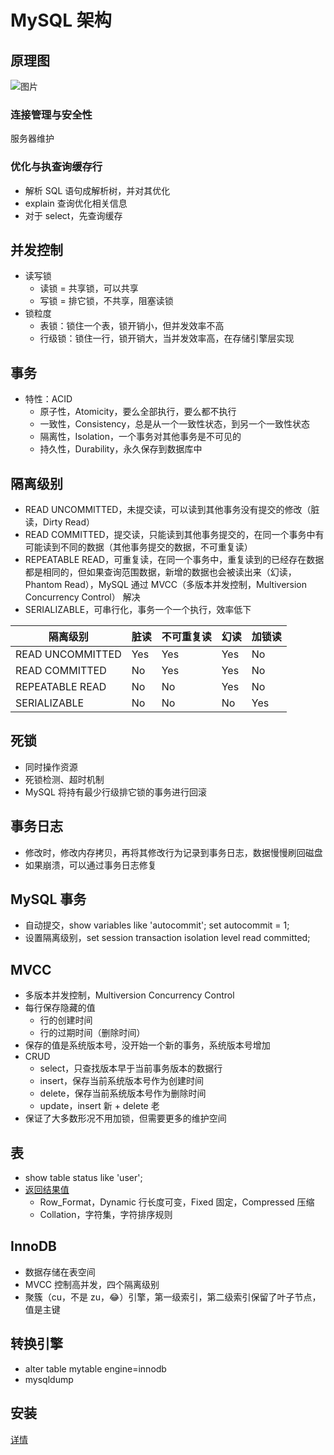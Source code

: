 # MySQL 架构

## 原理图

![图片](http://assets.processon.com/chart_image/5c049cd2e4b0c1c52df5b8fe.png)

### 连接管理与安全性

服务器维护

### 优化与执查询缓存行

- 解析 SQL 语句成解析树，并对其优化
- explain 查询优化相关信息
- 对于 select，先查询缓存

## 并发控制

- 读写锁
  - 读锁 = 共享锁，可以共享
  - 写锁 = 排它锁，不共享，阻塞读锁
- 锁粒度
  - 表锁：锁住一个表，锁开销小，但并发效率不高
  - 行级锁：锁住一行，锁开销大，当并发效率高，在存储引擎层实现
  
## 事务

- 特性：ACID
  - 原子性，Atomicity，要么全部执行，要么都不执行
  - 一致性，Consistency，总是从一个一致性状态，到另一个一致性状态
  - 隔离性，Isolation，一个事务对其他事务是不可见的
  - 持久性，Durability，永久保存到数据库中
  
## 隔离级别

- READ UNCOMMITTED，未提交读，可以读到其他事务没有提交的修改（脏读，Dirty Read）
- READ COMMITTED，提交读，只能读到其他事务提交的，在同一个事务中有可能读到不同的数据（其他事务提交的数据，不可重复读）
- REPEATABLE READ，可重复读，在同一个事务中，重复读到的已经存在数据都是相同的，但如果查询范围数据，新增的数据也会被读出来（幻读，Phantom Read），MySQL 通过 MVCC（多版本并发控制，Multiversion Concurrency Control） 解决
- SERIALIZABLE，可串行化，事务一个一个执行，效率低下

| 隔离级别 | 脏读 | 不可重复读 | 幻读 | 加锁读 |
| ------ | ------ | ------ | ------ | ------ |
| READ UNCOMMITTED | Yes | Yes | Yes | No |  
| READ COMMITTED | No | Yes | Yes | No |
| REPEATABLE READ | No | No | Yes | No |
| SERIALIZABLE | No | No | No | Yes | 

## 死锁

- 同时操作资源
- 死锁检测、超时机制
- MySQL 将持有最少行级排它锁的事务进行回滚

## 事务日志

- 修改时，修改内存拷贝，再将其修改行为记录到事务日志，数据慢慢刷回磁盘
- 如果崩溃，可以通过事务日志修复

## MySQL 事务

- 自动提交，show variables like 'autocommit'; set autocommit = 1;
- 设置隔离级别，set session transaction isolation level read committed;

## MVCC

- 多版本并发控制，Multiversion Concurrency Control
- 每行保存隐藏的值
  - 行的创建时间
  - 行的过期时间（删除时间）
- 保存的值是系统版本号，没开始一个新的事务，系统版本号增加
- CRUD
  - select，只查找版本早于当前事务版本的数据行
  - insert，保存当前系统版本号作为创建时间
  - delete，保存当前系统版本号作为删除时间
  - update，insert 新 + delete 老
- 保证了大多数形况不用加锁，但需要更多的维护空间

## 表

- show table status like 'user';
- [返回结果值](https://www.cnblogs.com/lxwphp/p/8109261.html)
  - Row_Format，Dynamic 行长度可变，Fixed 固定，Compressed 压缩
  - Collation，字符集，字符排序规则

## InnoDB

- 数据存储在表空间
- MVCC 控制高并发，四个隔离级别
- 聚簇（cu，不是 zu，😂）引擎，第一级索引，第二级索引保留了叶子节点，值是主键

## 转换引擎

- alter table mytable engine=innodb
- mysqldump 

## 安装

[详情](https://www.cnblogs.com/xiaopotian/p/8196464.html)
